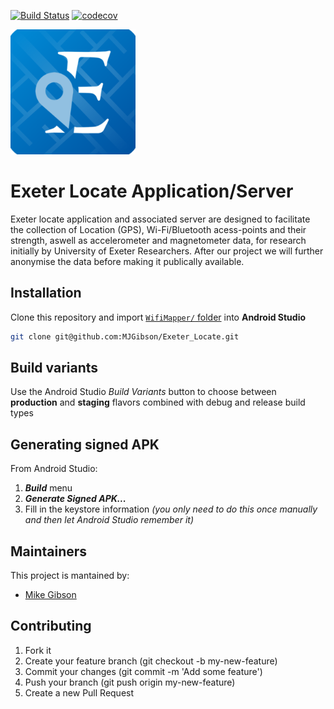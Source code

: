 [![Build Status](https://api.travis-ci.com/MJGibson/Exeter_Locate.svg?token=mzMvhbbqQddH8AcaAx8d&branch=main)](https://app.travis-ci.com//MJGibson/Exeter_Locate)
[![codecov](https://codecov.io/gh/MJGibson/Exeter_Locate/branch/main/graph/badge.svg?token=COV11TQKMN)](https://codecov.io/gh/MJGibson/Exeter_Locate)


<img src="WifiMapper/exeterlocate/src/main/exeter_locate_icon-playstore.png" width="200" alt="Exeter Locate logo"/>

# Exeter Locate Application/Server
Exeter locate application and associated server are designed to facilitate the collection of Location (GPS), Wi-Fi/Bluetooth acess-points and their strength, aswell as accelerometer and magnetometer data, for research initially by University of Exeter Researchers. After our project we will further anonymise the data before making it publically available.


## Installation
Clone this repository and import [```WifiMapper/``` folder](WifiMapper/) into **Android Studio**
```bash
git clone git@github.com:MJGibson/Exeter_Locate.git
```


## Build variants
Use the Android Studio *Build Variants* button to choose between **production** and **staging** flavors combined with debug and release build types


## Generating signed APK
From Android Studio:
1. ***Build*** menu
2. ***Generate Signed APK...***
3. Fill in the keystore information *(you only need to do this once manually and then let Android Studio remember it)*

## Maintainers
This project is mantained by:
* [Mike Gibson](http://github.com/MJGibson)


## Contributing

1. Fork it
2. Create your feature branch (git checkout -b my-new-feature)
3. Commit your changes (git commit -m 'Add some feature')
4. Push your branch (git push origin my-new-feature)
5. Create a new Pull Request
